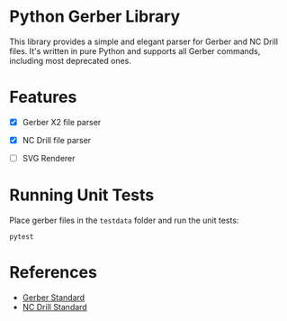 # Python Gerber Library
This library provides a simple and elegant parser for Gerber and NC Drill files. It's written in pure Python and supports all Gerber commands, including most deprecated ones.

# Features
- [x] Gerber X2 file parser
- [x] NC Drill file parser
- [ ] SVG Renderer


# Running Unit Tests
Place gerber files in the `testdata` folder and run the unit tests:
```
pytest
```

# References
- [Gerber Standard](https://www.ucamco.com/files/downloads/file_en/399/the-gerber-file-format-specification-revision-2020-09_en.pdf)
- [NC Drill Standard](https://www.ucamco.com/files/downloads/file_en/305/xnc-format-specification_en.pdf)


